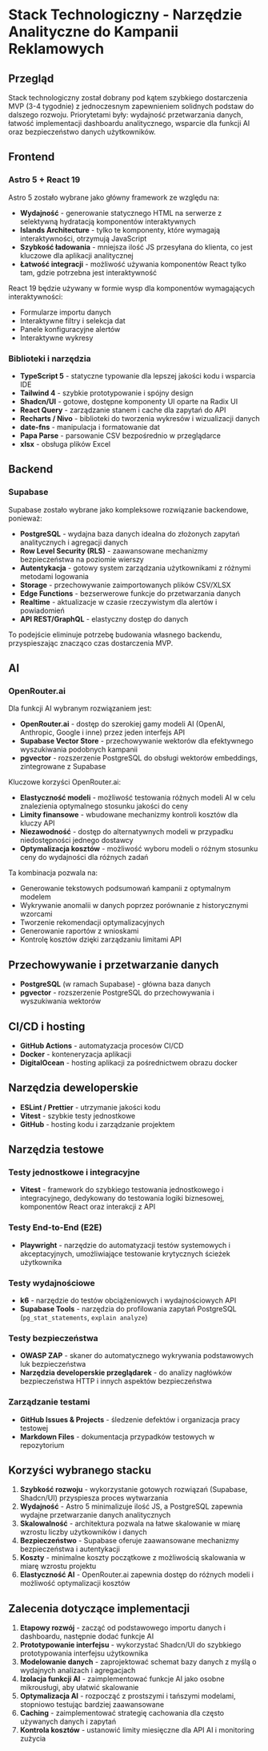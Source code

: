 # Stack Technologiczny - Narzędzie Analityczne do Kampanii Reklamowych

## Przegląd

Stack technologiczny został dobrany pod kątem szybkiego dostarczenia MVP (3-4 tygodnie) z jednoczesnym zapewnieniem solidnych podstaw do dalszego rozwoju. Priorytetami były: wydajność przetwarzania danych, łatwość implementacji dashboardu analitycznego, wsparcie dla funkcji AI oraz bezpieczeństwo danych użytkowników.

## Frontend

### Astro 5 + React 19

Astro 5 zostało wybrane jako główny framework ze względu na:

- **Wydajność** - generowanie statycznego HTML na serwerze z selektywną hydratacją komponentów interaktywnych
- **Islands Architecture** - tylko te komponenty, które wymagają interaktywności, otrzymują JavaScript
- **Szybkość ładowania** - mniejsza ilość JS przesyłana do klienta, co jest kluczowe dla aplikacji analitycznej
- **Łatwość integracji** - możliwość używania komponentów React tylko tam, gdzie potrzebna jest interaktywność

React 19 będzie używany w formie wysp dla komponentów wymagających interaktywności:

- Formularze importu danych
- Interaktywne filtry i selekcja dat
- Panele konfiguracyjne alertów
- Interaktywne wykresy

### Biblioteki i narzędzia

- **TypeScript 5** - statyczne typowanie dla lepszej jakości kodu i wsparcia IDE
- **Tailwind 4** - szybkie prototypowanie i spójny design
- **Shadcn/UI** - gotowe, dostępne komponenty UI oparte na Radix UI
- **React Query** - zarządzanie stanem i cache dla zapytań do API
- **Recharts / Nivo** - biblioteki do tworzenia wykresów i wizualizacji danych
- **date-fns** - manipulacja i formatowanie dat
- **Papa Parse** - parsowanie CSV bezpośrednio w przeglądarce
- **xlsx** - obsługa plików Excel

## Backend

### Supabase

Supabase zostało wybrane jako kompleksowe rozwiązanie backendowe, ponieważ:

- **PostgreSQL** - wydajna baza danych idealna do złożonych zapytań analitycznych i agregacji danych
- **Row Level Security (RLS)** - zaawansowane mechanizmy bezpieczeństwa na poziomie wierszy
- **Autentykacja** - gotowy system zarządzania użytkownikami z różnymi metodami logowania
- **Storage** - przechowywanie zaimportowanych plików CSV/XLSX
- **Edge Functions** - bezserwerowe funkcje do przetwarzania danych
- **Realtime** - aktualizacje w czasie rzeczywistym dla alertów i powiadomień
- **API REST/GraphQL** - elastyczny dostęp do danych

To podejście eliminuje potrzebę budowania własnego backendu, przyspieszając znacząco czas dostarczenia MVP.

## AI

### OpenRouter.ai

Dla funkcji AI wybranym rozwiązaniem jest:

- **OpenRouter.ai** - dostęp do szerokiej gamy modeli AI (OpenAI, Anthropic, Google i inne) przez jeden interfejs API
- **Supabase Vector Store** - przechowywanie wektorów dla efektywnego wyszukiwania podobnych kampanii
- **pgvector** - rozszerzenie PostgreSQL do obsługi wektorów embeddings, zintegrowane z Supabase

Kluczowe korzyści OpenRouter.ai:

- **Elastyczność modeli** - możliwość testowania różnych modeli AI w celu znalezienia optymalnego stosunku jakości do ceny
- **Limity finansowe** - wbudowane mechanizmy kontroli kosztów dla kluczy API
- **Niezawodność** - dostęp do alternatywnych modeli w przypadku niedostępności jednego dostawcy
- **Optymalizacja kosztów** - możliwość wyboru modeli o różnym stosunku ceny do wydajności dla różnych zadań

Ta kombinacja pozwala na:

- Generowanie tekstowych podsumowań kampanii z optymalnym modelem
- Wykrywanie anomalii w danych poprzez porównanie z historycznymi wzorcami
- Tworzenie rekomendacji optymalizacyjnych
- Generowanie raportów z wnioskami
- Kontrolę kosztów dzięki zarządzaniu limitami API

## Przechowywanie i przetwarzanie danych

- **PostgreSQL** (w ramach Supabase) - główna baza danych
- **pgvector** - rozszerzenie PostgreSQL do przechowywania i wyszukiwania wektorów

## CI/CD i hosting

- **GitHub Actions** - automatyzacja procesów CI/CD
- **Docker** - konteneryzacja aplikacji
- **DigitalOcean** - hosting aplikacji za pośrednictwem obrazu docker

## Narzędzia deweloperskie

- **ESLint / Prettier** - utrzymanie jakości kodu
- **Vitest** - szybkie testy jednostkowe
- **GitHub** - hosting kodu i zarządzanie projektem

## Narzędzia testowe

### Testy jednostkowe i integracyjne

- **Vitest** - framework do szybkiego testowania jednostkowego i integracyjnego, dedykowany do testowania logiki biznesowej, komponentów React oraz interakcji z API

### Testy End-to-End (E2E)

- **Playwright** - narzędzie do automatyzacji testów systemowych i akceptacyjnych, umożliwiające testowanie krytycznych ścieżek użytkownika

### Testy wydajnościowe

- **k6** - narzędzie do testów obciążeniowych i wydajnościowych API
- **Supabase Tools** - narzędzia do profilowania zapytań PostgreSQL (`pg_stat_statements`, `explain analyze`)

### Testy bezpieczeństwa

- **OWASP ZAP** - skaner do automatycznego wykrywania podstawowych luk bezpieczeństwa
- **Narzędzia developerskie przeglądarek** - do analizy nagłówków bezpieczeństwa HTTP i innych aspektów bezpieczeństwa

### Zarządzanie testami

- **GitHub Issues & Projects** - śledzenie defektów i organizacja pracy testowej
- **Markdown Files** - dokumentacja przypadków testowych w repozytorium

## Korzyści wybranego stacku

1. **Szybkość rozwoju** - wykorzystanie gotowych rozwiązań (Supabase, Shadcn/UI) przyspiesza proces wytwarzania
2. **Wydajność** - Astro 5 minimalizuje ilość JS, a PostgreSQL zapewnia wydajne przetwarzanie danych analitycznych
3. **Skalowalność** - architektura pozwala na łatwe skalowanie w miarę wzrostu liczby użytkowników i danych
4. **Bezpieczeństwo** - Supabase oferuje zaawansowane mechanizmy bezpieczeństwa i autentykacji
5. **Koszty** - minimalne koszty początkowe z możliwością skalowania w miarę wzrostu projektu
6. **Elastyczność AI** - OpenRouter.ai zapewnia dostęp do różnych modeli i możliwość optymalizacji kosztów

## Zalecenia dotyczące implementacji

1. **Etapowy rozwój** - zacząć od podstawowego importu danych i dashboardu, następnie dodać funkcje AI
2. **Prototypowanie interfejsu** - wykorzystać Shadcn/UI do szybkiego prototypowania interfejsu użytkownika
3. **Modelowanie danych** - zaprojektować schemat bazy danych z myślą o wydajnych analizach i agregacjach
4. **Izolacja funkcji AI** - zaimplementować funkcje AI jako osobne mikrousługi, aby ułatwić skalowanie
5. **Optymalizacja AI** - rozpocząć z prostszymi i tańszymi modelami, stopniowo testując bardziej zaawansowane
6. **Caching** - zaimplementować strategię cachowania dla często używanych danych i zapytań
7. **Kontrola kosztów** - ustanowić limity miesięczne dla API AI i monitoring zużycia
